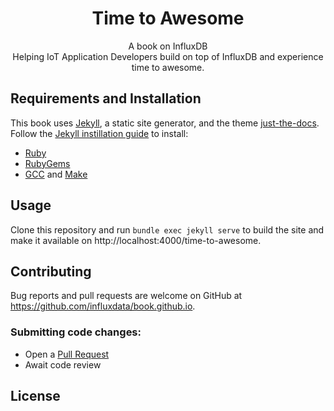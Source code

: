 <p align="center">
    <h1 align="center">Time to Awesome</h1>
    <p align="center">A book on InfluxDB<br>Helping IoT Application Developers build on top of InfluxDB and experience time to awesome. </p>
</p>

## Requirements and Installation
This book uses [Jekyll](https://jekyllrb.com/), a static site generator, and the theme [just-the-docs](https://pmarsceill.github.io/just-the-docs/). 
Follow the [Jekyll instillation guide](https://jekyllrb.com/docs/installation/) to install:
- [Ruby](https://www.ruby-lang.org/en/downloads/) 
- [RubyGems](https://rubygems.org/pages/download)
- [GCC](https://gcc.gnu.org/install/) and [Make](https://www.gnu.org/software/make/)


## Usage

Clone this repository and run `bundle exec jekyll serve` to build the site and make it available on http://localhost:4000/time-to-awesome.  


## Contributing

Bug reports and pull requests are welcome on GitHub at https://github.com/influxdata/book.github.io. 

### Submitting code changes:

- Open a [Pull Request](https://github.com/influxdata/book.github.io/pulls)
- Await code review

## License

